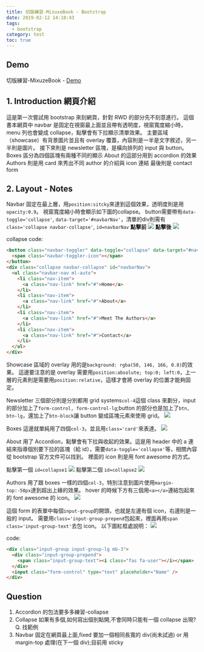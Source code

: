```yaml
---
title: 切版練習-MizuxeBook - Bootstrap
date: 2019-02-12 14:18:43
tags:
  - bootstrap
category: test
toc: true
---
```


## Demo

切版練習-MixuzeBook - [Demo](https://orow.github.io/MyProjects/BootstrapWith5Projects/MizuxeBook-Practice/index.html)

## 1. Introduction 網頁介紹

這是第一次嘗試用 bootstrap 來刻網頁，針對 RWD 的部分先不刻意進行。
這個書本網頁中 navbar 是固定在視窗最上面並且帶有透明度，視窗寬度縮小時，menu 列也會變成 collapse，點擊會有下拉顯示清單效果。
主要區域（showcase）有背景圖片並且有 overlay 覆蓋，內容則是一半是文字敘述，另一半則是圖片。
接下來則是 newsletter 區塊，是橫向排列的 input 與 button。
Boxes 區分為四個區塊有兩種不同的顯示
About 的這部分用到 accordion 的效果
Authors 則是用 card 來秀出不同 author 的介紹與 icon 連結
最後則是 contact form

## 2. Layout - Notes

Navbar 固定在最上層，用`position:sitcky`來達到這個效果，透明度則是用`opacity:0.9`。
視窗寬度縮小時會顯示如下圖的collapse。
button需要帶有`data-toggle='collapse'`, `data-target='#navbarNav'`，清單的div則需有`class='collapse navbar-collapse'`, `id=navbarNav`
**點擊前**
![](https://i.imgur.com/3Bz0s6U.png)
**點擊後**
![](https://i.imgur.com/Ta3A1qH.png)

collapse code: 

```html
<button class="navbar-toggler" data-toggle="collapse" data-target="#navbarNav">
  <span class="navbar-toggler-icon"></span>
</button>
<div class="collapse navbar-collapse" id="navbarNav">
  <ul class="navbar-nav ml-auto">
    <li class="nav-item">
      <a class="nav-link" href="#">Home</a>
    </li>
    <li class="nav-item">
      <a class="nav-link" href="#">About</a>
    </li>
    <li class="nav-item">
      <a class="nav-link" href="#">Meet The Authors</a>
    </li>
    <li class="nav-item">
      <a class="nav-link" href="#">Contact</a>
    </li>
  </ul>
</div>
```

Showcase 區域的 overlay 用的是`background: rgba(50, 146, 166, 0.8)`的效果。
這邊要注意的是 overlay 需要用`position:absolute; top:0; left:0`，上一層的元素則是需要用`position:relative`，這樣才會將 overlay 的位置才能夠固定。

Newsletter 三個部分則是分別都用 grid systems`col-4`這個 class 來劃分，input 的部分加上了`form-control, form-control-lg`;button 的部分也是加上了`btn, btn-lg`，還加上了`btn-block`讓 button 變成區塊元素來使用 grid。
![](https://i.imgur.com/ltej3tH.png)

Boxes 這邊就單純用了四個`col-3`，並且用`class='card'`來表達。
![](https://i.imgur.com/JYyHGjL.png)

About 用了 Accordion，點擊會有下拉與收起的效果。這是用 header 中的 a 連結來指導個別要下拉的區塊（給 id），需要`data-toggle='collapse'`等，相關內容從 bootstrap 官方文件可以找到。
裡面的 icon 則是用 font awesome 的方式。

點擊第一個 `id=collapse1`
![](https://i.imgur.com/XfQJ6ci.png)
點擊第二個 `id=collapse2`
![](https://i.imgur.com/xXGapiF.png)

Authors 用了跟 boxes 一樣的四個`col-3`，特別注意到圖片使用`margin-top:-50px`達到超出上緣的效果。
hover 的時候下方有三個用`<a></a>`連結包起來的 font awesome 的 icon。
![](https://i.imgur.com/1vWJ6sW.png)

這個 form 的表單中每個`input-group`的開頭，也就是左邊有個 icon，右邊則是一般的 input。
需要用`class='input-group-prepend`包起來，裡面再用`span class='input-group-text'`去包 icon。
以下圖紅框處說明：
![](https://i.imgur.com/TpGlD8i.png)

code:

```html
<div class="input-group input-group-lg mb-3">
  <div class="input-group-prepend">
    <span class="input-group-text"><i class="fas fa-user"></i></span>
  </div>
  <input class="form-control" type="text" placeholder="Name" />
</div>
```

## Question

1. Accordion 的包法要多多練習-collapse
2. Collapse 如果有多個,如何寫出個別點開,不會同時只能有一個 collapse 出現?
   Q. 找範例
3. Navbar 固定在網頁最上面,fixed 要加一個相同長寬的 div(尚未試過) or 用 margin-top 處理(在下一個 div);目前用 sticky
